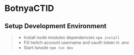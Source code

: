 # BotnyaCTID

## Setup Development Environment
> - Install node modules dependencies `npm install`
> - Fill twitch account username and oauth token in .env
> - Start tsnode `npm run dev`